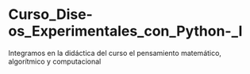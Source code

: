 # Curso_Dise-os_Experimentales_con_Python-_I
Integramos en la didáctica del curso el pensamiento matemático, algorítmico y computacional
